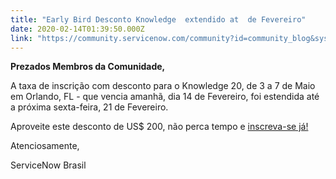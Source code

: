 ```yaml
---
title: "Early Bird Desconto Knowledge  extendido at  de Fevereiro"
date: 2020-02-14T01:39:50.000Z
link: "https://community.servicenow.com/community?id=community_blog&sys_id=c63c09c4db8bcc10d82ffb2439961969"
---
```

<p><strong>Prezados Membros da Comunidade, </strong></p>
<p>A taxa de inscrição com desconto para o Knowledge 20, de 3 a 7 de Maio em Orlando, FL - que vencia amanhã, dia 14 de Fevereiro, foi estendida até a próxima sexta-feira, 21 de Fevereiro.</p>
<p>Aproveite este desconto de US$ 200, não perca tempo e <a href="https://knowledge.servicenow.com/" rel="nofollow">inscreva-se já!</a></p>
<p>Atenciosamente, </p>
<p>ServiceNow Brasil</p>